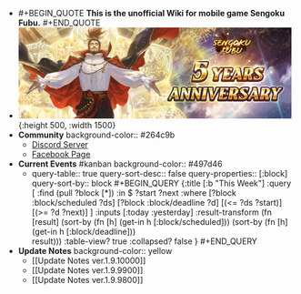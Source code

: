 - #+BEGIN_QUOTE
  **This is the unofficial Wiki for mobile game Sengoku Fubu.**
  #+END_QUOTE
- ![5 anniversary.jpg](../assets/5_anniversary_1698120289884_0.jpg){:height 500, :width 1500}
- **Community**
  background-color:: #264c9b
	- [Discord Server](https://discord.gg/pqXNKw5vrz)
	- [Facebook Page](https://www.facebook.com/sengokufubu.en/)
- **Current Events** #kanban
  background-color:: #497d46
	- query-table:: true
	  query-sort-desc:: false
	  query-properties:: [:block]
	  query-sort-by:: block
	  #+BEGIN_QUERY
	  {:title [:b "This Week"]
	          :query [
	              :find (pull ?block [*])
	              :in $ ?start ?next
	              :where
	                              [?block :block/scheduled ?ds] 
	  							[?block :block/deadline ?d]
	                              [(<= ?ds ?start)]
	  							[(>= ?d ?next)]
	              ]
	  		:inputs [:today :yesterday]
	          :result-transform 
	  			(fn [result]
	  				(sort-by 
	  					(fn [h] (get-in h [:block/scheduled]))
	  					(sort-by
	  						(fn [h] (get-in h [:block/deadline]))				
	  						result)))
	          :table-view? true
	          :collapsed? false
	      }
	  #+END_QUERY
- **Update Notes**
  background-color:: yellow
	- [[Update Notes ver.1.9.10000]]
	- [[Update Notes ver.1.9.9900]]
	- [[Update Notes ver.1.9.9800]]